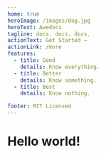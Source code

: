 ```yaml
---
home: true
heroImage: /images/dog.jpg
heroText: Awedocs
tagline: docs. docs. docs.
actionText: Get Started →
actionLink: /more
features:
  - title: Good
    details: Know everything.
  - title: Better
    details: Know something.
  - title: Best
    details: Know nothing.

footer: MIT Licensed
---
```


# Hello world!

